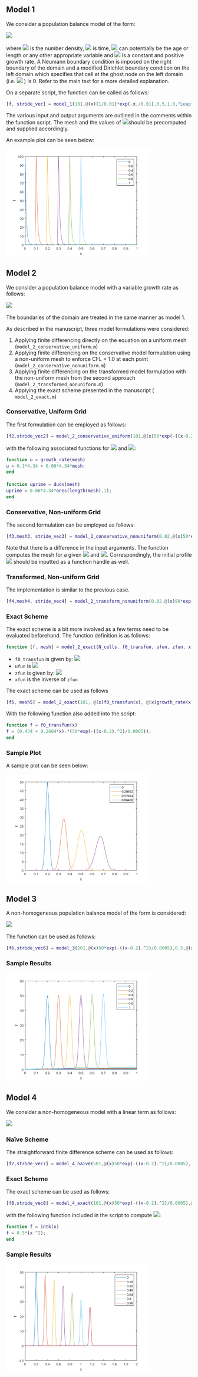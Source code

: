 ## Model 1

We consider a population balance model of the form: 

<img src="https://render.githubusercontent.com/render/math?math=\frac{\partial f}{\partial t} %2B g\frac{\partial f}{\partial a} = 0 \ , \ f(t=0,a) = f_{0},">

where <img src="https://render.githubusercontent.com/render/math?math=f"> is the number density, <img src="https://render.githubusercontent.com/render/math?math=t">  is time, <img src="https://render.githubusercontent.com/render/math?math=a"> can potentially be the age or length or any other appropriate variable and <img src="https://render.githubusercontent.com/render/math?math=g"> is a constant and positive growth rate. A Neumann boundary condition is imposed on the right boundary of the domain and a modified Dirichlet boundary condition on the left domain which specifies that cell at the ghost node on the left domain (i.e. <img src="https://render.githubusercontent.com/render/math?math=a<0"> ) is 0. Refer to the main text for a more detailed explanation. 

On a separate script, the function can be called as follows: 

```matlab
[f, stride_vec] = model_1(101,@(x)(1/0.01)*exp(-x./0.01),0.5,1.0,"Leapfrog",[0,1],[0,1],"output_style","stride",10);
```

The various input and output arguments are outlined in the comments within the function script. The mesh and the values of <img src="https://render.githubusercontent.com/render/math?math=f_{0}">should be precomputed and supplied accordingly. 

An example plot can be seen below: 

<img src="./Figures/model1.png" alt="model1" style="zoom: 70%;" />

## Model 2

We consider a population balance model with a variable growth rate as follows: 

<img src="https://render.githubusercontent.com/render/math?math=\frac{\partial f}{\partial t} %2B \frac{\partial ( g(a) f)}{\partial a} = 0 \ , \ f(t=0,a) = f_{0},">

The boundaries of the domain are treated in the same manner as model 1. 

As described in the manuscript, three model formulations were considered: 

1. Applying finite differencing directly on the equation on a uniform mesh (`model_2_conservative_uniform.m`)
2. Applying finite differencing on the conservative model formulation using a non-uniform mesh to enforce CFL = 1.0 at each point (`model_2_conservative_nonuniform.m`)
3. Applying finite differencing on the transformed model formulation with the non-uniform mesh from the second approach (`model_2_transformed_nonuniform.m`)
4. Applying the exact scheme presented in the manuscript (` model_2_exact.m`)

### Conservative, Uniform Grid

The first formulation can be employed as follows: 

```matlab
[f2,stride_vec2] = model_2_conservative_uniform(101,@(x)50*exp(-((x-0.2).^2)/0.0005), @(x)growth_rate(x), @(x)dudx(x), 1.0, "Upwind",[0,1],[0,1],"output_style","stride",20);
```

with the following associated functions for <img src="https://render.githubusercontent.com/render/math?math=g(a)"> and <img src="https://render.githubusercontent.com/render/math?math=g'(a)">: 

```matlab
function u = growth_rate(mesh)
u = 0.1*4.34 + 0.06*4.34*mesh;
end

function uprime = dudx(mesh)
uprime = 0.06*4.34*ones(length(mesh),1);
end
```

### Conservative, Non-uniform Grid

The second formulation can be employed as follows: 

```matlab
[f3,mesh3, stride_vec3] = model_2_conservative_nonuniform(0.02,@(x)50*exp(-((x-0.2).^2)/0.0005),@(x)growth_rate(x),@(x)dudx(x), "Upwind", [0,1],[0,1],"output_stytle","stride",20);
```

Note that there is a difference in the input arguments. The function computes the mesh for a given <img src="https://render.githubusercontent.com/render/math?math=\Delta t"> and <img src="https://render.githubusercontent.com/render/math?math=g(a)">. Correspondingly, the initial profile <img src="https://render.githubusercontent.com/render/math?math=f_{0}"> should be inputted as a function handle as well. 

### Transformed, Non-uniform Grid

The implementation is similar to the previous case. 

```matlab
[f4,mesh4, stride_vec4] = model_2_transform_nonuniform(0.02,@(x)50*exp(-((x-0.2).^2)/0.0005),@(x)growth_rate(x),@(x)dudx(x), "Upwind", [0,1],[0,1],"output_stytle","stride",20);
```

### Exact Scheme

The exact scheme is a bit more involved as a few terms need to be evaluated beforehand. The function definition is as follows:

```matlab
function [f, mesh] = model_2_exact(N_cells, f0_transfun, ufun, zfun, xfun, x_vec, t_end)
```

- `f0_transfun` is given by: <img src="https://render.githubusercontent.com/render/math?math=\hat{f}_{0}(a) = g(a)f(0,a)">
- `ufun` is <img src="https://render.githubusercontent.com/render/math?math=g(a)">
- `zfun` is given by: <img src="https://render.githubusercontent.com/render/math?math=\int_{0}^{a}\frac{1}{g(a')}da'">
- `xfun` is the inverse of `zfun`

The exact scheme can be used as follows

```matlab
[f5, mesh5] = model_2_exact(101, @(x)f0_transfun(x), @(x)growth_rate(x), @(x)(50/(3*4.34))*log(5+3*x), @(x)(exp((3*4.34/50)*x) -5)/3, [0,1], 1);
```

With the following function also added into the script:

```matlab
function f = f0_transfun(x)
f = (0.434 + 0.2604*x).*(50*exp(-((x-0.2).^2)/0.0005));
end
```

### Sample Plot

A sample plot can be seen below:

<img src="./Figures/model2.png" alt="model2" style="zoom: 70%;" />

## Model 3

A non-homogeneous population balance model of the form is considered: 

<img src="https://render.githubusercontent.com/render/math?math=\frac{\partial f}{\partial t} %2B g\frac{\partial f}{\partial a} = \alpha(a) \ , \ f(t=0,a) = f_{0}">

The function can be used as follows:

```matlab
[f6,stride_vec6] = model_3(201,@(x)50*exp(-((x-0.2).^2)/0.0005),0.5,@(x)(1+(0.1*x)+(0.1*x.^2)),@(x)(0.1 + 0.2.*x),1.0,"Lax Wendroff",[0,1],[0,1],"output_style","stride",20);
```

### Sample Results

<img src="./Figures/model3.png" alt="model2" style="zoom: 70%;" />

## Model 4

We consider a non-homogeneous model with a linear term as follows:

<img src="https://render.githubusercontent.com/render/math?math=\frac{\partial f}{\partial t} %2B g\frac{\partial f}{\partial a} = \alpha(a)f \ , \ f(t=0,a) = f_{0}">

### Naïve Scheme

The straightforward finite difference scheme can be used as follows:

```matlab
[f7,stride_vec7] = model_4_naive(501,@(x)50*exp(-((x-0.2).^2)/0.0005), @(x)x, @(x)1,@(x)(0), 1.0, [0,1],[0,2], "Upwind", "output_style","stride",40);
```

### Exact Scheme

The exact scheme can be used as follows:

```matlab
[f8,stride_vec8] = model_4_exact(101,@(x)50*exp(-((x-0.2).^2)/0.0005),@(x)intk(x), @(x)(0), [0,1], [0,2],"output_style","stride",20);
```

with the following function included in the script to compute <img src="https://render.githubusercontent.com/render/math?math=\int_{0}^{a}\lambda(a')da' ">:

```matlab
function f = intk(x)
f = 0.5*(x.^2);
end
```

### Sample Results

<img src="./Figures/model4.png" alt="model2" style="zoom: 70%;" />
